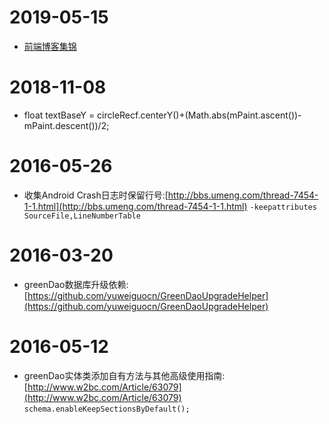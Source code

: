 # 2019-05-15
* [前端博客集锦](https://github.com/FrankFang/best-chinese-front-end-blogs)

# 2018-11-08
* float textBaseY = circleRecf.centerY()+(Math.abs(mPaint.ascent())-mPaint.descent())/2;  

# 2016-05-26
* 收集Android Crash日志时保留行号:[http://bbs.umeng.com/thread-7454-1-1.html](http://bbs.umeng.com/thread-7454-1-1.html) 
    `-keepattributes SourceFile,LineNumberTable` 

# 2016-03-20
* greenDao数据库升级依赖:[https://github.com/yuweiguocn/GreenDaoUpgradeHelper](https://github.com/yuweiguocn/GreenDaoUpgradeHelper)

# 2016-05-12
* greenDao实体类添加自有方法与其他高级使用指南:[http://www.w2bc.com/Article/63079](http://www.w2bc.com/Article/63079)
    `schema.enableKeepSectionsByDefault();`


  
